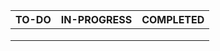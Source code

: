 |TO-DO    |IN-PROGRESS        |COMPLETED       |
|---------|-------------------|----------------|
|         |                   |                |
|         |                   |                |
|         |                   |                ||
